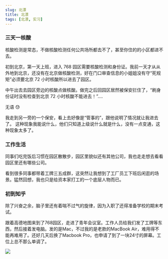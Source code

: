 ```yaml
---
slug: 北漂
title: 北漂
tags: [北漂, 实习]
---
```


### 三天一核酸

核酸检测是常态，不做核酸检测任何公共场所都去不了，甚至你住的的小区都进不去。

初到北京，第一天上班，进入 768 园区需要核酸检测和身份证。我前一天才从从外地到北京，还没有在北京做核酸检测，好在门口审查信息的小姐姐没有守“死规矩”必须要北京 72 小时核酸所以进去了园区。

中午出去去园区旁边的核酸点做核酸。做完之后回园区居然被保安拦住了，“刷身份证时没有检查到北京 72 小时核酸不能进去！”....

无语 😓

我走到另一旁的一个保安，看上去好像是“管事的”，跟他说明了情况就让我进去了。
这种现象我能说什么，他们只知道上级说什么就是什么，没有一点变通，这种现象太多了。

### 工作生活

同事们吃完饭后习惯在园区散散步，园区里貌似还有其他公司，我也走走想去看看园区里还有哪些公司。

看到很多同事都带着工牌三五成群，这突然让我想到了工厂员工下班后闲逛的场景。猛然回想，我也只是给资本家打工的一个底层人物而已。

### 初到知乎

除了兴奋之余，脑子里还有着喘不过气的旋律，因为入职了还得准备学校的期末考试。

跟着高德地图来到了768园区，走进了青年会议室。工作人员给我们发了工牌等东西，然后接着发电脑。发的是Mac，不过我的是老款的MacBook Air，难用得不能再难用了。还好几天后换了Macbook Pro，也申请了到了一块24寸的屏幕。工位上总不那么单调了。

![](../static/img/知乎工位.jpg)



